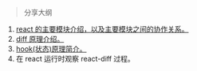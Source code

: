> 分享大纲

1.  [react 的主要模块介绍，以及主要模块之间的协作关系。](./主要模块.md)
2.  [diff 原理介绍。](./diff原理介绍.md)
3.  [hook(状态)原理简介。](<./hook(状态)原理.md>)
4.  在 react 运行时观察 react-diff 过程。
